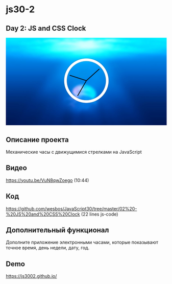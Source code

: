 # js30-2

## Day 2: JS and CSS Clock

![](../images/js30-2.jpg)

## Описание проекта
Механические часы с движущимися стрелками на JavaScript

## Видео
https://youtu.be/VuN8qwZoego (10:44)

## Код
https://github.com/wesbos/JavaScript30/tree/master/02%20-%20JS%20and%20CSS%20Clock (22 lines js-code)

## Дополнительный функционал
Дополните приложение электронными часами, которые показывают точное время, день недели, дату, год.

## Demo
https://js3002.github.io/
